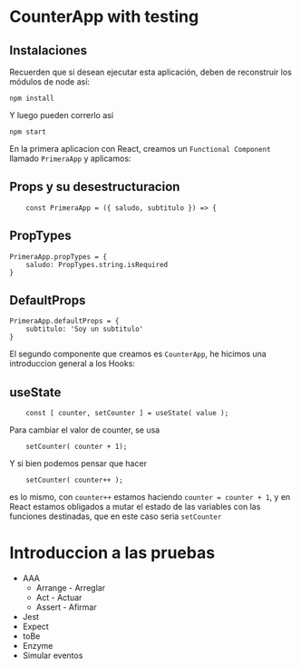 # CounterApp with testing

## Instalaciones
Recuerden que si desean ejecutar esta aplicación, deben de reconstruir los módulos de node así:

```
npm install
```

Y luego pueden correrlo así

```
npm start
```



En la primera aplicacion con React, creamos un `Functional Component` llamado `PrimeraApp` y aplicamos:

## Props y su desestructuracion 
```
    const PrimeraApp = ({ saludo, subtitulo }) => {
```

## PropTypes

```
PrimeraApp.propTypes = {
    saludo: PropTypes.string.isRequired
}
```

## DefaultProps

```
PrimeraApp.defaultProps = {
    subtitulo: 'Soy un subtitulo'
}
```

El segundo componente que creamos es `CounterApp`, he hicimos una introduccion general a los Hooks:

## useState

```
    const [ counter, setCounter ] = useState( value );
```
Para cambiar el valor de counter, se usa 
```
    setCounter( counter + 1);
```
Y si bien podemos pensar que hacer
```
    setCounter( counter++ );
```
es lo mismo, con `counter++` estamos haciendo `counter = counter + 1`, y en React estamos obligados a mutar el estado de las variables con las funciones destinadas, que en este caso seria `setCounter`

# Introduccion a las pruebas

- AAA
    - Arrange - Arreglar
    - Act - Actuar 
    - Assert - Afirmar
- Jest
- Expect
- toBe
- Enzyme
- Simular eventos 
